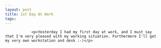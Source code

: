 ```yaml
---
layout: post
title: 1st Day At Work
tags:
---
```



                <p>Yesterday I had my first day at work, and I must say that I'm very pleased with my working situation. Furthermore I'll get my very own workstation and desk :-)</p>
